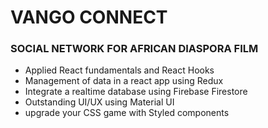 # VANGO CONNECT

### SOCIAL NETWORK FOR AFRICAN DIASPORA FILM

- Applied React fundamentals and  React Hooks
- Management of data in a react app using Redux
- Integrate a realtime database using Firebase Firestore
- Outstanding UI/UX using Material UI
- upgrade your CSS game with Styled components 
